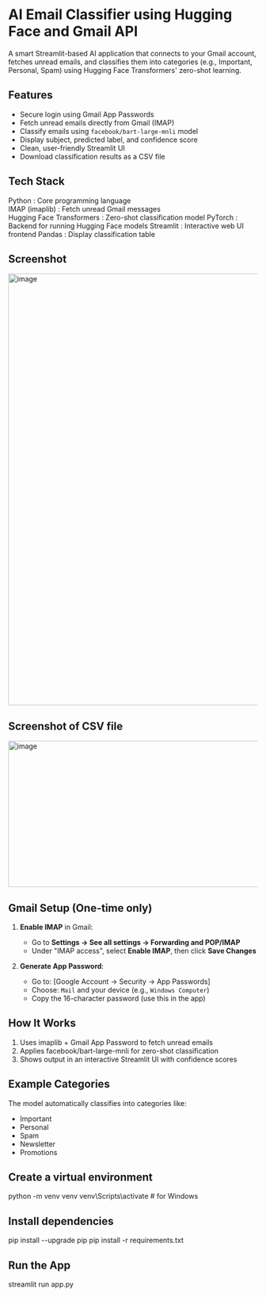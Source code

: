 # AI Email Classifier using Hugging Face and Gmail API

A smart Streamlit-based AI application that connects to your Gmail account, fetches unread emails, and classifies them into categories (e.g., Important, Personal, Spam) using Hugging Face Transformers' zero-shot learning.


##  Features

-  Secure login using Gmail App Passwords
-  Fetch unread emails directly from Gmail (IMAP)
-  Classify emails using `facebook/bart-large-mnli` model
-  Display subject, predicted label, and confidence score
-  Clean, user-friendly Streamlit UI
-  Download classification results as a CSV file


##  Tech Stack

 Python : Core programming language           
 IMAP (imaplib) : Fetch unread Gmail messages    
 Hugging Face Transformers : Zero-shot classification model
 PyTorch : Backend for running Hugging Face models
 Streamlit : Interactive web UI frontend
 Pandas : Display classification table        



##  Screenshot

<img width="769" height="871" alt="image" src="https://github.com/user-attachments/assets/3a59a500-cc62-4ccb-8562-5dafac1672f3" />


## Screenshot of CSV file 

<img width="993" height="295" alt="image" src="https://github.com/user-attachments/assets/9bd08347-b36b-4fac-a41b-1aed70def258" />


##  Gmail Setup (One-time only)

1. **Enable IMAP** in Gmail:
   - Go to **Settings → See all settings → Forwarding and POP/IMAP**
   - Under "IMAP access", select **Enable IMAP**, then click **Save Changes**

2. **Generate App Password**:
   - Go to: [Google Account → Security → App Passwords]
   - Choose: `Mail` and your device (e.g., `Windows Computer`)
   - Copy the 16-character password (use this in the app)


## How It Works
1. Uses imaplib + Gmail App Password to fetch unread emails
2. Applies facebook/bart-large-mnli for zero-shot classification
3. Shows output in an interactive Streamlit UI with confidence scores


## Example Categories
The model automatically classifies into categories like:
- Important
- Personal
- Spam
- Newsletter
- Promotions

  
## Create a virtual environment 
python -m venv venv
venv\Scripts\activate   # for Windows


## Install dependencies
pip install --upgrade pip
pip install -r requirements.txt


## Run the App
streamlit run app.py


